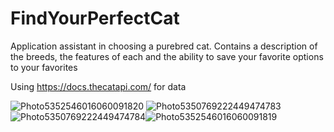 # FindYourPerfectCat

Application assistant in choosing a purebred cat.
Сontains a description of the breeds, the features of each and the ability to save your favorite options to your favorites

Using https://docs.thecatapi.com/ for data

<img src="https://picua.org/images/2020/05/23/9fbf151d8dd1e7110f444c303d67f276.jpg" alt="Photo5352546016060091820" border="0">
<img src="https://picua.org/images/2020/05/23/e170653f2f636604066c38b36d8b1c9b.jpg" alt="Photo5350769222449474783" border="0"><img src="https://picua.org/images/2020/05/23/057398b060209784f1a4007cf4193df0.jpg" alt="Photo5350769222449474784" border="0"><img src="https://picua.org/images/2020/05/23/eff60ad5921aba6e42bf81a23d969623.jpg" alt="Photo5352546016060091819" border="0">
